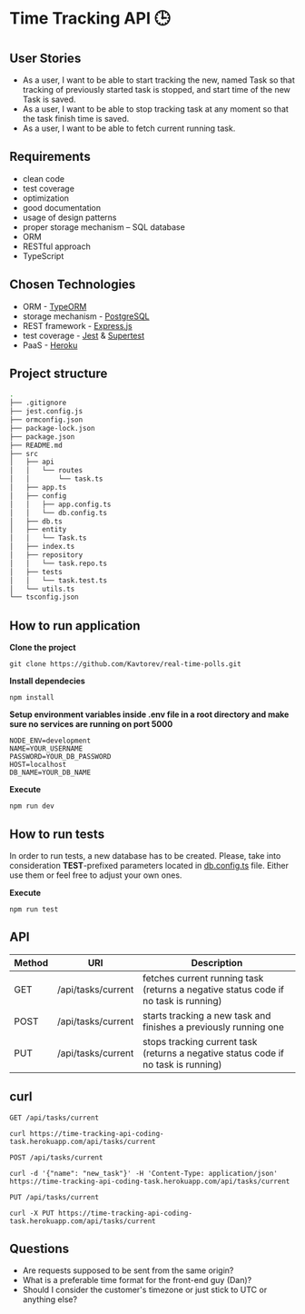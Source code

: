 # Time Tracking API 🕒
## User Stories
 
- As a user, I want to be able to start tracking the new, named Task so that tracking of previously started task is stopped, and start time of the new Task is saved.
- As a user, I want to be able to stop tracking task at any moment so that the task finish time is saved.
- As a user, I want to be able to fetch current running task.

## Requirements 
 
- clean code
- test coverage
- optimization
- good documentation
- usage of design patterns
- proper storage mechanism – SQL database
- ORM
- RESTful approach
- TypeScript 

## Chosen Technologies

- ORM - [TypeORM](https://typeorm.io/#/)
- storage mechanism - [PostgreSQL](https://www.postgresql.org/)
- REST framework - [Express.js](http://expressjs.com/)
- test coverage - [Jest](https://jestjs.io/uk/) & [Supertest](https://github.com/visionmedia/supertest#readme)
- PaaS - [Heroku](https://www.heroku.com/about)

## Project structure

```bash
.
├── .gitignore
├── jest.config.js
├── ormconfig.json
├── package-lock.json
├── package.json
├── README.md
├── src
│   ├── api
│   │   └── routes
│   │       └── task.ts
│   ├── app.ts
│   ├── config
│   │   ├── app.config.ts
│   │   └── db.config.ts
│   ├── db.ts
│   ├── entity
│   │   └── Task.ts
│   ├── index.ts 
│   ├── repository
│   │   └── task.repo.ts
│   ├── tests
│   │   └── task.test.ts
│   └── utils.ts
└── tsconfig.json
```

## How to run application
**Clone the project**
    
    git clone https://github.com/Kavtorev/real-time-polls.git

**Install dependecies**

    npm install

**Setup environment variables inside .env file in a root directory and make sure no services are running on port 5000**

    NODE_ENV=development
    NAME=YOUR_USERNAME
    PASSWORD=YOUR_DB_PASSWORD
    HOST=localhost
    DB_NAME=YOUR_DB_NAME

**Execute**

    npm run dev

## How to run tests
In order to run tests, a new database has to be created. Please, take into consideration __TEST__-prefixed parameters located in [db.config.ts](https://github.com/Kavtorev/Time-Tracking-API/blob/main/src/config/db.config.ts#L9) file. Either use them or feel free to adjust your own ones.

**Execute**

    npm run test

## API
| Method | URI | Description| 
| ------ | ------ | ------ | 
| GET | /api/tasks/current  | fetches current running task (returns a negative status code if no task is running) | 
| POST | /api/tasks/current | starts tracking a new task and finishes a previously running one |
| PUT | /api/tasks/current | stops tracking current task (returns a negative status code if no task is running) |

## curl

    GET /api/tasks/current

    curl https://time-tracking-api-coding-task.herokuapp.com/api/tasks/current

    POST /api/tasks/current

    curl -d '{"name": "new_task"}' -H 'Content-Type: application/json' https://time-tracking-api-coding-task.herokuapp.com/api/tasks/current

    PUT /api/tasks/current

    curl -X PUT https://time-tracking-api-coding-task.herokuapp.com/api/tasks/current


## Questions

- Are requests supposed to be sent from the same origin?
- What is a preferable time format for the front-end guy (Dan)?
- Should I consider the customer's timezone or just stick to UTC or anything else?










